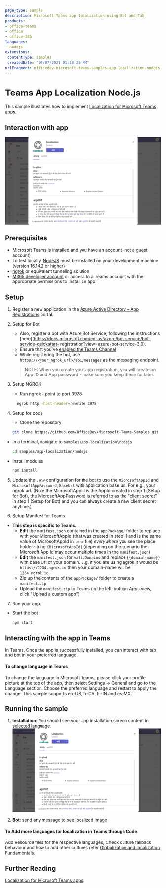 ```yaml
---
page_type: sample
description: Microsoft Teams app localization using Bot and Tab
products:
- office-teams
- office
- office-365
languages:
- nodejs
extensions:
 contentType: samples
 createdDate: "07/07/2021 01:38:25 PM"
urlFragment: officedev-microsoft-teams-samples-app-localization-nodejs
---
```


# Teams App Localization Node.js
This sample illustrates how to implement [Localization for Microsoft Teams apps](https://docs.microsoft.com/en-us/microsoftteams/platform/concepts/build-and-test/apps-localization).

## Interaction with app
![image](Images/appLocalizationModule.gif)

## Prerequisites

- Microsoft Teams is installed and you have an account (not a guest account)
- To test locally, [NodeJS](https://nodejs.org/en/download/) must be installed on your development machine (version 16.14.2  or higher)
- [ngrok](https://ngrok.com/download) or equivalent tunneling solution
- [M365 developer account](https://docs.microsoft.com/en-us/microsoftteams/platform/concepts/build-and-test/prepare-your-o365-tenant) or access to a Teams account with the 
   appropriate permissions to install an app.

## Setup

1. Register a new application in the [Azure Active Directory – App Registrations](https://go.microsoft.com/fwlink/?linkid=2083908) portal.

2. Setup for Bot
	
	- Also, register a bot with Azure Bot Service, following the instructions [here](https://docs.microsoft.com/en-us/azure/bot-service/bot-service-quickstart-               registration?view=azure-bot-service-3.0).
	- Ensure that you've [enabled the Teams Channel](https://docs.microsoft.com/en-us/azure/bot-service/channel-connect-teams?view=azure-bot-service-4.0)
	- While registering the bot, use `https://<your_ngrok_url>/api/messages` as the messaging endpoint.

    > NOTE: When you create your app registration, you will create an App ID and App password - make sure you keep these for later.

3. Setup NGROK
      - Run ngrok - point to port 3978

	```bash
	  ngrok http -host-header=rewrite 3978
	```   
4. Setup for code

   - Clone the repository

    ```bash
    git clone https://github.com/OfficeDev/Microsoft-Teams-Samples.git
    ```

 - In a terminal, navigate to `samples\app-localization\nodejs`

    ```bash
    cd samples/app-localization/nodejs
    ```

 - Install modules

    ```bash
    npm install

5. Update the `.env` configuration for the bot to use the `MicrosoftAppId` and `MicrosoftAppPassword`, `BaseUrl` with application base url. For e.g., your ngrok url. (Note the MicrosoftAppId is the AppId created in step 1 (Setup for Bot), the MicrosoftAppPassword is referred to as the "client secret" in step 1 (Setup for Bot) and you can always create a new client secret anytime.)

6. Setup Manifest for Teams

- **This step is specific to Teams.**
    - **Edit** the `manifest.json` contained in the `appPackage/` folder to replace with your MicrosoftAppId (that was created in step1.1 and is the same value of MicrosoftAppId in `.env` file) *everywhere* you see the place holder string `{MicrosoftAppId}` (depending on the scenario the Microsoft App Id may occur multiple times in the `manifest.json`)
    - **Edit** the `manifest.json` for `validDomains` and replace `{{domain-name}}` with base Url of your domain. E.g. if you are using ngrok it would be `https://1234.ngrok.io` then your domain-name will be `1234.ngrok.io`.
    - Zip up the contents of the `appPackage/` folder to create a `manifest.zip`
    - Upload the `manifest.zip` to Teams (in the left-bottom *Apps* view, click "Upload a custom app")

7. Run your app.
- Start the bot

    ```bash
    npm start
    ```


## Interacting with the app in Teams
In Teams, Once the app is successfully installed, you can interact with tab and bot in your preferred language.

#### To change language in Teams
To change the language in Microsoft Teams, please click your profile picture at the top of the app, then select Settings -> General and go to the Language section. Choose the preferred language and restart to apply the change. This sample supports en-US, fr-CA, hi-IN and es-MX.

## Running the sample

1. **Installation**: You should see your app installation screen content in selected language. 
![image](Images/Upload.png)

2. **Bot**: send any message to see localized 
[image](Images/Reply.png)


#### To Add more languages for localization in Teams through Code.
 
 Add Resource files for the respective languages, Check culture fallback behaviour and how to add other cultures refer [Globalization and localization Fundamentals](https://docs.microsoft.com/en-us/aspnet/core/fundamentals/localization?view=aspnetcore-5.0).

## Further Reading
[Localization for Microsoft Teams apps](https://docs.microsoft.com/en-us/microsoftteams/platform/concepts/build-and-test/apps-localization).


  


